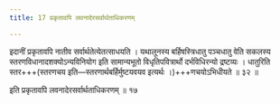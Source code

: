 ```yaml
---
title: 17 प्रकृतावपि लवनादेरसर्वार्थताधिकरणम्

---
```


इदानीं प्रकृतावपि नातीव सर्वार्थतेत्येतत्साधयति । यथालूनस्य बर्हिषस्त्रिधातु पञ्चधातु वेति सकलस्य स्तरणविधानादशक्योऽन्यविनियोग इति सामान्यभूतो विधृतिपवित्रार्थो दर्भविधिरन्यो द्रष्टव्यः । धातुरिति स्तर+++(स्तरणचय इति—स्तरणार्थबर्हिर्मुष्टयवयव इत्यर्थः ।)+++णचयोऽभिधीयते ॥ ३२ ॥

इति प्रकृतावपि लवनादेरसर्वार्थताधिकरणम् ॥ १७
